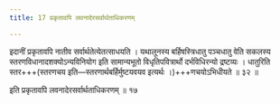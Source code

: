 ```yaml
---
title: 17 प्रकृतावपि लवनादेरसर्वार्थताधिकरणम्

---
```


इदानीं प्रकृतावपि नातीव सर्वार्थतेत्येतत्साधयति । यथालूनस्य बर्हिषस्त्रिधातु पञ्चधातु वेति सकलस्य स्तरणविधानादशक्योऽन्यविनियोग इति सामान्यभूतो विधृतिपवित्रार्थो दर्भविधिरन्यो द्रष्टव्यः । धातुरिति स्तर+++(स्तरणचय इति—स्तरणार्थबर्हिर्मुष्टयवयव इत्यर्थः ।)+++णचयोऽभिधीयते ॥ ३२ ॥

इति प्रकृतावपि लवनादेरसर्वार्थताधिकरणम् ॥ १७
